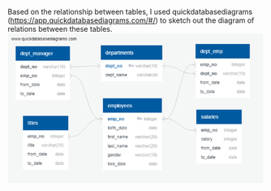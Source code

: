 Based on the relationship between tables, I used quickdatabasediagrams (https://app.quickdatabasediagrams.com/#/) to sketch out the diagram of relations between these tables.
![](employee.png)
